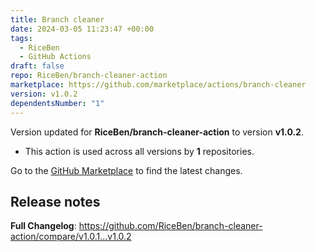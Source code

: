 ```yaml
---
title: Branch cleaner
date: 2024-03-05 11:23:47 +00:00
tags:
  - RiceBen
  - GitHub Actions
draft: false
repo: RiceBen/branch-cleaner-action
marketplace: https://github.com/marketplace/actions/branch-cleaner
version: v1.0.2
dependentsNumber: "1"
---
```



Version updated for **RiceBen/branch-cleaner-action** to version **v1.0.2**.
- This action is used across all versions by **1** repositories.

Go to the [GitHub Marketplace](https://github.com/marketplace/actions/branch-cleaner) to find the latest changes.

## Release notes

**Full Changelog**: https://github.com/RiceBen/branch-cleaner-action/compare/v1.0.1...v1.0.2

